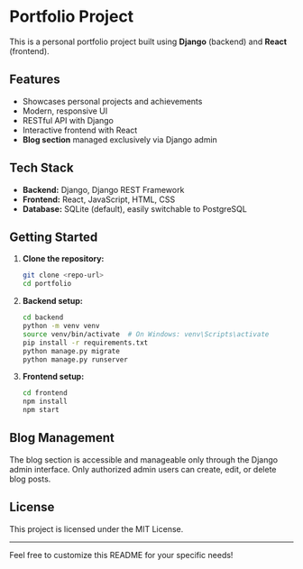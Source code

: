 # Portfolio Project

This is a personal portfolio project built using **Django** (backend) and **React** (frontend).

## Features

- Showcases personal projects and achievements
- Modern, responsive UI
- RESTful API with Django
- Interactive frontend with React
- **Blog section** managed exclusively via Django admin

## Tech Stack

- **Backend:** Django, Django REST Framework
- **Frontend:** React, JavaScript, HTML, CSS
- **Database:** SQLite (default), easily switchable to PostgreSQL

## Getting Started

1. **Clone the repository:**
    ```bash
    git clone <repo-url>
    cd portfolio
    ```

2. **Backend setup:**
    ```bash
    cd backend
    python -m venv venv
    source venv/bin/activate  # On Windows: venv\Scripts\activate
    pip install -r requirements.txt
    python manage.py migrate
    python manage.py runserver
    ```

3. **Frontend setup:**
    ```bash
    cd frontend
    npm install
    npm start
    ```

## Blog Management

The blog section is accessible and manageable only through the Django admin interface. Only authorized admin users can create, edit, or delete blog posts.

## License

This project is licensed under the MIT License.

---
Feel free to customize this README for your specific needs!
